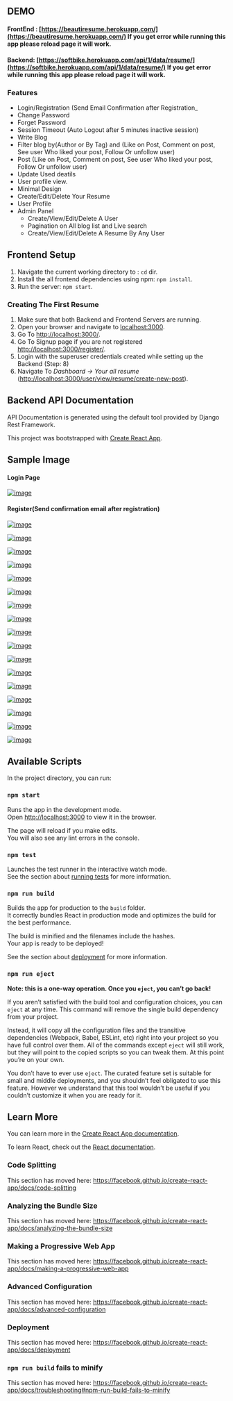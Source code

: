 ## DEMO

#### FrontEnd : [https://beautiresume.herokuapp.com/](https://beautiresume.herokuapp.com/) If you get error while running this app please reload page it will work.

#### Backend: [https://softbike.herokuapp.com/api/1/data/resume/](https://softbike.herokuapp.com/api/1/data/resume/) If you get error while running this app please reload page it will work.

### Features

- Login/Registration (Send Email Confirmation after Registration\_
- Change Password
- Forget Password
- Session Timeout (Auto Logout after 5 minutes inactive session)
- Write Blog
- Filter blog by(Author or By Tag) and (Like on Post, Comment on post, See user Who liked your post, Follow Or unfollow user)
- Post (Like on Post, Comment on post, See user Who liked your post, Follow Or unfollow user)
- Update Used deatils
- User profile view.
- Minimal Design
- Create/Edit/Delete Your Resume
- User Profile
- Admin Panel
  - Create/View/Edit/Delete A User
  - Pagination on All blog list and Live search
  - Create/View/Edit/Delete A Resume By Any User

## Frontend Setup

1. Navigate the current working directory to : `cd` dir.
2. Install the all frontend dependencies using npm: `npm install`.
3. Run the server: `npm start`.

### Creating The First Resume

1. Make sure that both Backend and Frontend Servers are running.
2. Open your browser and navigate to [localhost:3000](localhost:3000).
3. Go To [http://localhost:3000/](http://localhost:3000/).
4. Go To Signup page if you are not registered [http://localhost:3000/register/](http://localhost:3000/register/).
5. Login with the superuser credentials created while setting up the Backend (Step: 8)
6. Navigate To _Dashboard -> Your all resume_ ([http://localhost:3000/user/view/resume/create-new-post](http://localhost:3000/user/view/resume/)).

## Backend API Documentation

API Documentation is generated using the default tool provided by Django Rest Framework.

This project was bootstrapped with [Create React App](https://github.com/facebook/create-react-app).

## Sample Image

#### Login Page

[![image](https://www.linkpicture.com/q/Screen-Shot-2020-11-14-at-10.02.12-AM.png)](https://www.linkpicture.com/view.php?img=LPic5fafa1042a69d353861954)

#### Register(Send confirmation email after registration)

[![image](https://www.linkpicture.com/q/Screen-Shot-2020-11-14-at-10.02.20-AM.png)](https://www.linkpicture.com/view.php?img=LPic5fafa1042a69d353861954)

[![image](https://www.linkpicture.com/q/Screen-Shot-2020-11-14-at-10.02.27-AM.png)](https://www.linkpicture.com/view.php?img=LPic5fafa27ac0280339750413)

[![image](https://www.linkpicture.com/q/Screen-Shot-2020-11-14-at-10.01.40-AM.png)](https://www.linkpicture.com/view.php?img=LPic5fafa1042a69d353861954)

[![image](https://www.linkpicture.com/q/Screen-Shot-2020-11-14-at-10.24.15-AM.png)](https://www.linkpicture.com/view.php?img=LPic5fafa245da2351370223357)

[![image](https://www.linkpicture.com/q/Screen-Shot-2020-11-14-at-9.55.20-AM.png)](https://www.linkpicture.com/view.php?img=LPic5fafa1042a69d353861954)

[![image](https://www.linkpicture.com/q/Screen-Shot-2020-11-14-at-9.55.46-AM.png)](https://www.linkpicture.com/view.php?img=LPic5fafa1042a69d353861954)

[![image](https://www.linkpicture.com/q/Screen-Shot-2020-11-14-at-9.55.58-AM.png)](https://www.linkpicture.com/view.php?img=LPic5fafa1042a69d353861954)

[![image](https://www.linkpicture.com/q/Screen-Shot-2020-11-14-at-9.56.34-AM.png)](https://www.linkpicture.com/view.php?img=LPic5fafa1042a69d353861954)

[![image](https://www.linkpicture.com/q/Screen-Shot-2020-11-14-at-9.57.06-AM.png)](https://www.linkpicture.com/view.php?img=LPic5fafa1042a69d353861954)

[![image](https://www.linkpicture.com/q/Screen-Shot-2020-11-14-at-9.59.46-AM.png)](https://www.linkpicture.com/view.php?img=LPic5fafa1042a69d353861954)

[![image](https://www.linkpicture.com/q/Screen-Shot-2020-11-14-at-9.59.52-AM.png)](https://www.linkpicture.com/view.php?img=LPic5fafa1042a69d353861954)

[![image](https://www.linkpicture.com/q/Screen-Shot-2020-11-14-at-9.59.57-AM.png)](https://www.linkpicture.com/view.php?img=LPic5fafa1042a69d353861954)

[![image](https://www.linkpicture.com/q/Screen-Shot-2020-11-14-at-10.00.01-AM.png)](https://www.linkpicture.com/view.php?img=LPic5fafa1042a69d353861954)

[![image](https://www.linkpicture.com/q/Screen-Shot-2020-11-14-at-10.00.22-AM.png)](https://www.linkpicture.com/view.php?img=LPic5fafa1042a69d353861954)

[![image](https://www.linkpicture.com/q/Screen-Shot-2020-11-14-at-10.00.40-AM.png)](https://www.linkpicture.com/view.php?img=LPic5fafa1042a69d353861954)

[![image](https://www.linkpicture.com/q/Screen-Shot-2020-11-14-at-10.00.46-AM.png)](https://www.linkpicture.com/view.php?img=LPic5fafa1042a69d353861954)

[![image](https://www.linkpicture.com/q/Screen-Shot-2020-11-14-at-10.01.57-AM.png)](https://www.linkpicture.com/view.php?img=LPic5fafa1042a69d353861954)

## Available Scripts

In the project directory, you can run:

### `npm start`

Runs the app in the development mode.<br />
Open [http://localhost:3000](http://localhost:3000) to view it in the browser.

The page will reload if you make edits.<br />
You will also see any lint errors in the console.

### `npm test`

Launches the test runner in the interactive watch mode.<br />
See the section about [running tests](https://facebook.github.io/create-react-app/docs/running-tests) for more information.

### `npm run build`

Builds the app for production to the `build` folder.<br />
It correctly bundles React in production mode and optimizes the build for the best performance.

The build is minified and the filenames include the hashes.<br />
Your app is ready to be deployed!

See the section about [deployment](https://facebook.github.io/create-react-app/docs/deployment) for more information.

### `npm run eject`

**Note: this is a one-way operation. Once you `eject`, you can’t go back!**

If you aren’t satisfied with the build tool and configuration choices, you can `eject` at any time. This command will remove the single build dependency from your project.

Instead, it will copy all the configuration files and the transitive dependencies (Webpack, Babel, ESLint, etc) right into your project so you have full control over them. All of the commands except `eject` will still work, but they will point to the copied scripts so you can tweak them. At this point you’re on your own.

You don’t have to ever use `eject`. The curated feature set is suitable for small and middle deployments, and you shouldn’t feel obligated to use this feature. However we understand that this tool wouldn’t be useful if you couldn’t customize it when you are ready for it.

## Learn More

You can learn more in the [Create React App documentation](https://facebook.github.io/create-react-app/docs/getting-started).

To learn React, check out the [React documentation](https://reactjs.org/).

### Code Splitting

This section has moved here: https://facebook.github.io/create-react-app/docs/code-splitting

### Analyzing the Bundle Size

This section has moved here: https://facebook.github.io/create-react-app/docs/analyzing-the-bundle-size

### Making a Progressive Web App

This section has moved here: https://facebook.github.io/create-react-app/docs/making-a-progressive-web-app

### Advanced Configuration

This section has moved here: https://facebook.github.io/create-react-app/docs/advanced-configuration

### Deployment

This section has moved here: https://facebook.github.io/create-react-app/docs/deployment

### `npm run build` fails to minify

This section has moved here: https://facebook.github.io/create-react-app/docs/troubleshooting#npm-run-build-fails-to-minify
